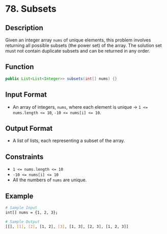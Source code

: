 # 78. Subsets

## Description

Given an integer array `nums` of unique elements, this problem involves returning all possible subsets (the power set) of the array. The solution set must not contain duplicate subsets and can be returned in any order.

## Function

```java
public List<List<Integer>> subsets(int[] nums) {}
```

## Input Format

- An array of integers, `nums`, where each element is unique &rarr; `1 <= nums.length <= 10`, `-10 <= nums[i] <= 10`.

## Output Format

- A list of lists, each representing a subset of the array.

## Constraints

- `1 <= nums.length <= 10`
- `-10 <= nums[i] <= 10`
- All the numbers of `nums` are unique.

## Example

```bash
# Sample Input
int[] nums = {1, 2, 3};

# Sample Output
[[], [1], [2], [1, 2], [3], [1, 3], [2, 3], [1, 2, 3]]
```
